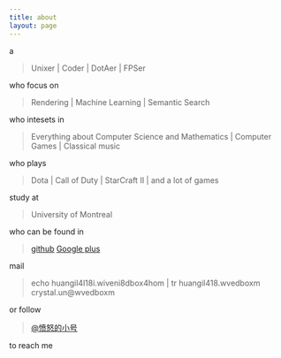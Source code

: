 ```yaml
---
title: about
layout: page
---
```

a

>  Unixer | Coder | DotAer | FPSer

who focus on 

> Rendering | Machine Learning | Semantic Search 

who intesets in 

>  Everything about Computer Science and Mathematics | Computer Games | Classical music 

who plays

> Dota | Call of Duty | StarCraft II | and a lot of games

study at

> University of Montreal

who can be found in

> [github](https://github.com/cccrystalyy) [Google plus](https://plus.google.com/u/0/103939286317705041310/about)

mail 

> echo huangil4l18i.wiveni8dbox4hom | tr huangil418.wvedboxm crystal.un@wvedboxm

or follow 

> [@愤怒的小号](http://www.weibo.com/cccrystalyy)

to reach me




